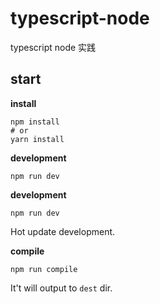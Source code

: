 # typescript-node

typescript node 实践


## start


**install**

```ls
npm install
# or
yarn install
```

**development**

```ls
npm run dev
```

**development**

```ls
npm run dev
```
Hot update development.

**compile**

```ls
npm run compile
```

It't will output to `dest` dir.
